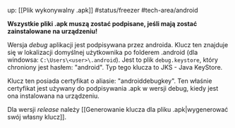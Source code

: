up: [[Plik wykonywalny .apk]]
#status/freezer 
#tech-area/android 

**Wszystkie pliki .apk muszą zostać podpisane, jeśli mają zostać zainstalowane na urządzeniu!**

Wersja *debug* aplikacji jest podpisywana przez androida. Klucz ten znajduje się w lokalizacji domyślnej użytkownika po folderem .android (dla windowsa: `C:\Users\<user>\.android`). Jest to plik `debug.keystore`, który chroniony jest hasłem: "android". Typ tego klucza to JKS - Java KeyStore.

Klucz ten posiada certyfikat o aliasie: "androiddebugkey". Ten właśnie certyfikat jest używany do podpisywania .apk w wersji debug, kiedy jest ona instalowana na urządzeniu.


Dla wersji *release* należy [[Generowanie klucza dla pliku .apk|wygenerować swój własny klucz]].




